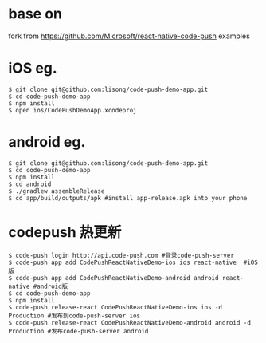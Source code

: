 # base on

fork from https://github.com/Microsoft/react-native-code-push examples

# iOS eg.

```shell
$ git clone git@github.com:lisong/code-push-demo-app.git
$ cd code-push-demo-app
$ npm install
$ open ios/CodePushDemoApp.xcodeproj
```

# android eg.

```shell
$ git clone git@github.com:lisong/code-push-demo-app.git
$ cd code-push-demo-app
$ npm install
$ cd android
$ ./gradlew assembleRelease
$ cd app/build/outputs/apk #install app-release.apk into your phone
```

# codepush 热更新

```shell
$ code-push login http://api.code-push.com #登录code-push-server
$ code-push app add CodePushReactNativeDemo-ios ios react-native  #iOS版
$ code-push app add CodePushReactNativeDemo-android android react-native #android版
$ cd code-push-demo-app
$ npm install
$ code-push release-react CodePushReactNativeDemo-ios ios -d Production #发布到code-push-server ios
$ code-push release-react CodePushReactNativeDemo-android android -d Production #发布code-push-server android
```
